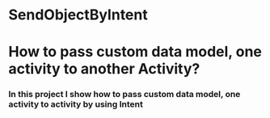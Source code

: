 # SendObjectByIntent
<h1>How to pass custom data model, one activity to another Activity?</h1>
<h3>In this project I show how to pass custom data model, one activity to activity by using Intent</h3>


